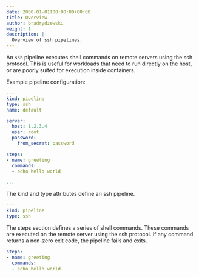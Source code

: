 ```yaml
---
date: 2000-01-01T00:00:00+00:00
title: Overview
author: bradrydzewski
weight: 1
description: |
  Overview of ssh pipelines.
---
```


An `ssh` pipeline executes shell commands on remote servers using the ssh protocol. This is useful for workloads that need to run directly on the host, or are poorly suited for execution inside containers.

Example pipeline configuration:

```yaml {linenos=table}
---
kind: pipeline
type: ssh
name: default

server:
  host: 1.2.3.4
  user: root
  password:
    from_secret: password

steps:
- name: greeting
  commands:
  - echo hello world

...
```

The kind and type attributes define an ssh pipeline.

```yaml {linenos=table}
---
kind: pipeline
type: ssh
```

The steps section defines a series of shell commands. These commands are executed on the remote server using the ssh protocol. If any command returns a non-zero exit code, the pipeline fails and exits.

```yaml {linenos=table, linenostart=10}
steps:
- name: greeting
  commands:
  - echo hello world
```
